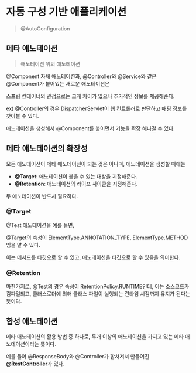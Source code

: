 # 자동 구성 기반 애플리케이션

> @AutoConfiguration

## 메타 애노테이션

> 애노테이션 위의 애노테이션

@Component 자체 애노테이션과, @Controller와 @Service와 같은 @Component가 붙어있는 새로운 애노테이션은 

스프링 컨테이너의 관점으로는 크게 차이가 없으나 추가적인 정보를 제공해준다.

ex) @Controller의 경우 DispatcherServlet이 웹 컨트롤러로 판단하고 매핑 정보를 찾아볼 수 있다.

애노테이션을 생성해서 @Component를 붙이면서 기능을 확장 해나갈 수 있다.

## 메타 애노테이션의 확장성

모든 애노테이션이 메타 애노테이션이 되는 것은 아니며, 애노테이션을 생성할 때에는

- **@Target**: 애노테이션이 붙을 수 있는 대상을 지정해준다.
- **@Retention**: 애노테이션의 라이프 사이클을 지정해준다.

두 애노테이션이 반드시 필요하다.

### @Target

@Test 애노테이션을 예를 들면,

@Target의 속성이 ElementType.ANNOTATION_TYPE, ElementType.METHOD임을 알 수 있다.

이는 메서드를 타깃으로 할 수 있고, 애노테이션을 타깃으로 할 수 있음을 의미한다.

### @Retention

마찬가지로, @Test의 경우 속성이 RetentionPolicy.RUNTIME인데, 이는 소스코드가 컴파일되고, 클래스로더에 의해 클래스 파일이 실행되는 런타임 시점까지 유지가 된다는 뜻이다.

## 합성 애노테이션

메타 애노테이션의 활용 방법 중 하나로, 두개 이상의 애노테이션을 가지고 있는 메타 애노테이션이라는 뜻이다.

예를 들어 @ResponseBody와 @Controller가 합쳐져서 만들어진 **@RestController**가 있다.








